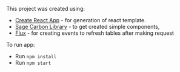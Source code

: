 This project was created using:

 - [Create React App](https://github.com/facebook/create-react-app) - for generation of react template.
 - [Sage Carbon Library](https://github.com/Sage/carbon) - to get created simple components,
 - [Flux](https://github.com/facebook/flux) - for creating events to refresh tables after making request

 To run app:
 - Run `npm install`
 - Run `npm start`
